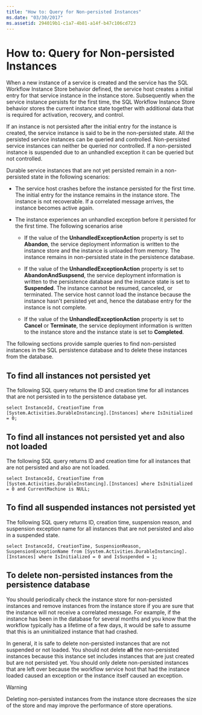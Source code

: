 ```yaml
---
title: "How to: Query for Non-persisted Instances"
ms.date: "03/30/2017"
ms.assetid: 294019b1-c1a7-4b81-a14f-b47c106cd723
---
```

# How to: Query for Non-persisted Instances
When a new instance of a service is created and the service has the SQL Workflow Instance Store behavior defined, the service host creates a initial entry for that service instance in the instance store. Subsequently when the service instance persists for the first time, the SQL Workflow Instance Store behavior stores the current instance state together with additional data that is required for activation, recovery, and control.  
  
 If an instance is not persisted after the initial entry for the instance is created, the service instance is said to be in the non-persisted state. All the persisted service instances can be queried and controlled. Non-persisted service instances can neither be queried nor controlled. If a non-persisted instance is suspended due to an unhandled exception it can be queried but not controlled.  
  
 Durable service instances that are not yet persisted remain in a non-persisted state in the following scenarios:  
  
- The service host crashes before the instance persisted for the first time. The initial entry for the instance remains in the instance store. The instance is not recoverable. If a correlated message arrives, the instance becomes active again.  
  
- The instance experiences an unhandled exception before it persisted for the first time. The following scenarios arise  
  
  - If the value of the **UnhandledExceptionAction** property is set to **Abandon**, the service deployment information is written to the instance store and the instance is unloaded from memory. The instance remains in non-persisted state in the persistence database.  
  
  - If the value of the **UnhandledExceptionAction** property is set to **AbandonAndSuspsend**, the service deployment information is written to the persistence database and the instance state is set to **Suspended**. The instance cannot be resumed, canceled, or terminated. The service host cannot load the instance because the instance hasn't persisted yet and, hence the database entry for the instance is not complete.  
  
  - If the value of the **UnhandledExceptionAction** property is set to **Cancel** or **Terminate**, the service deployment information is written to the instance store and the instance state is set to **Completed**.  
  
 The following sections provide sample queries to find non-persisted instances in the SQL persistence database and to delete these instances from the database.  
  
## To find all instances not persisted yet  
 The following SQL query returns the ID and creation time for all instances that are not persisted in to the persistence database yet.  
  
```  
select InstanceId, CreationTime from [System.Activities.DurableInstancing].[Instances] where IsInitialized = 0;  
```  
  
## To find all instances not persisted yet and also not loaded  
 The following SQL query returns ID and creation time for all instances that are not persisted and also are not loaded.  
  
```  
select InstanceId, CreationTime from [System.Activities.DurableInstancing].[Instances] where IsInitialized = 0 and CurrentMachine is NULL;  
```  
  
## To find all suspended instances not persisted yet  
 The following SQL query returns ID, creation time, suspension reason, and suspension exception name for all instances that are not persisted and also in a suspended state.  
  
```  
select InstanceId, CreationTime, SuspensionReason, SuspensionExceptionName from [System.Activities.DurableInstancing].[Instances] where IsInitialized = 0 and IsSuspended = 1;  
```  
  
## To delete non-persisted instances from the persistence database  
 You should periodically check the instance store for non-persisted instances and remove instances from the instance store if you are sure that the instance will not receive a correlated message. For example, if the instance has been in the database for several months and you know that the workflow typically has a lifetime of a few days, it would be safe to assume that this is an uninitialized instance that had crashed.  
  
 In general, it is safe to delete non-persisted instances that are not suspended or not loaded. You should not delete **all** the non-persisted instances because this instance set includes instances that are just created but are not persisted yet. You should only delete non-persisted instances that are left over because the workflow service host that had the instance loaded caused an exception or the instance itself caused an exception.  
  
> [!WARNING]
>  Deleting non-persisted instances from the instance store decreases the size of the store and may improve the performance of store operations.
